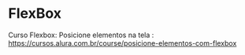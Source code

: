 # FlexBox
Curso Flexbox: Posicione elementos na tela : https://cursos.alura.com.br/course/posicione-elementos-com-flexbox
